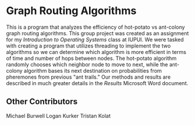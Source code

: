 # Graph Routing Algorithms

This is a program that analyzes the efficiency of hot-potato vs ant-colony graph routing algorithms. This group project was created as an assignment for my _Introduction to Operating Systems_ class at IUPUI. We were tasked with creating a program that utilizes threading to implement the two algorithms so we can determine which algorithm is more efficient in terms of time and number of hops between nodes. The hot-potato algorithm randomly chooses which neighbor node to move to next, while the ant-colony algorithm bases its next destination on probabilities from pheremones from previous "ant trails." Our methods and results are described in much greater details in the _Results_ Microsoft Word document.

## Other Contributors
Michael Burwell
Logan Kurker
Tristan Kolat
